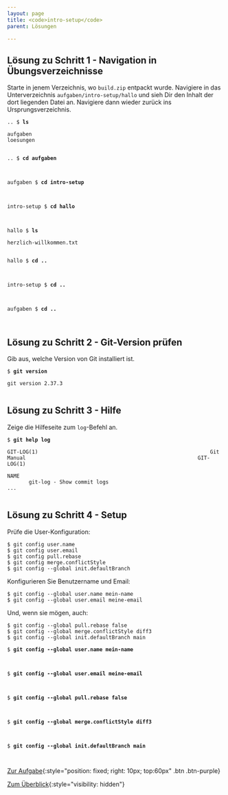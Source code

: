 ```yaml
---
layout: page
title: <code>intro-setup</code>
parent: Lösungen

---
```

## Lösung zu Schritt 1 - Navigation in Übungsverzeichnisse

Starte in jenem Verzeichnis, wo `build.zip` entpackt wurde.
Navigiere in das Unterverzeichnis `aufgaben/intro-setup/hallo`
und sieh Dir den Inhalt der dort liegenden Datei an.
Navigiere dann wieder zurück ins Ursprungsverzeichnis.


<pre><code>.. $ <b>ls</b><br><br>aufgaben<br>loesungen<br><br></code></pre>



<pre><code>.. $ <b>cd aufgaben</b><br><br><br></code></pre>



<pre><code>aufgaben $ <b>cd intro-setup</b><br><br><br></code></pre>



<pre><code>intro-setup $ <b>cd hallo</b><br><br><br></code></pre>



<pre><code>hallo $ <b>ls</b><br><br>herzlich-willkommen.txt<br><br></code></pre>



<pre><code>hallo $ <b>cd ..</b><br><br><br></code></pre>



<pre><code>intro-setup $ <b>cd ..</b><br><br><br></code></pre>



<pre><code>aufgaben $ <b>cd ..</b><br><br><br></code></pre>


## Lösung zu Schritt 2 - Git-Version prüfen

Gib aus, welche Version von Git installiert ist.


<pre><code>$ <b>git version</b><br><br>git version 2.37.3<br><br></code></pre>


## Lösung zu Schritt 3 - Hilfe

Zeige die Hilfeseite zum `log`-Befehl an.


<pre><code>$ <b>git help log</b><br><br>GIT-LOG(1)                                                        Git Manual                                                        GIT-LOG(1)<br><br>NAME<br>       git-log - Show commit logs<br>...<br><br></code></pre>


## Lösung zu Schritt 4 - Setup

Prüfe die User-Konfiguration:

    $ git config user.name
    $ git config user.email
    $ git config pull.rebase
    $ git config merge.conflictStyle
    $ git config --global init.defaultBranch 

Konfigurieren Sie Benutzername und Email:

    $ git config --global user.name mein-name
    $ git config --global user.email meine-email

Und, wenn sie mögen, auch:

    $ git config --global pull.rebase false 
    $ git config --global merge.conflictStyle diff3
    $ git config --global init.defaultBranch main



<pre><code>$ <b>git config --global user.name mein-name</b><br><br><br></code></pre>



<pre><code>$ <b>git config --global user.email meine-email</b><br><br><br></code></pre>



<pre><code>$ <b>git config --global pull.rebase false </b><br><br><br></code></pre>



<pre><code>$ <b>git config --global merge.conflictStyle diff3</b><br><br><br></code></pre>



<pre><code>$ <b>git config --global init.defaultBranch main</b><br><br><br></code></pre>


[Zur Aufgabe](aufgabe-intro-setup.html){:style="position: fixed; right: 10px; top:60px" .btn .btn-purple}

[Zum Überblick](../../ueberblick.html){:style="visibility: hidden"}

